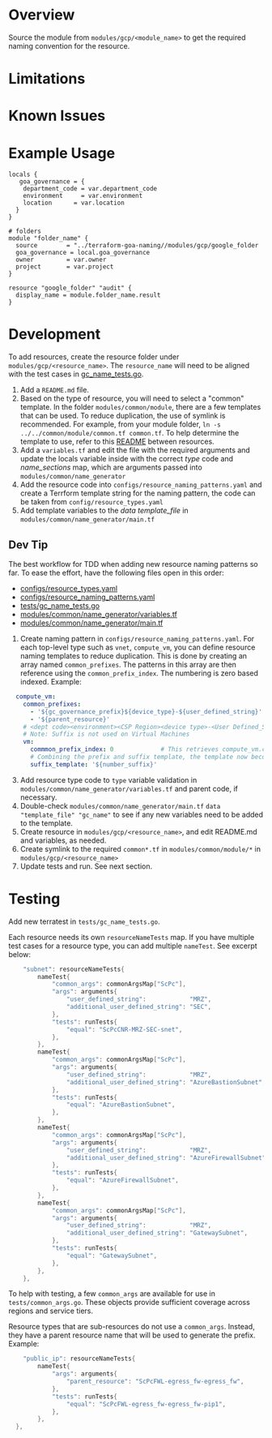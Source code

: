 # Overview

Source the module from `modules/gcp/<module_name>` to get the required naming convention for the resource.

# Limitations

# Known Issues

# Example Usage
```hcl
locals {
   goa_governance = {
    department_code = var.department_code
    environment     = var.environment
    location      = var.location
  }
}

# folders
module "folder_name" {
  source        = "../terraform-goa-naming//modules/gcp/google_folder
  goa_governance = local.goa_governance
  owner         = var.owner
  project       = var.project
}

resource "google_folder" "audit" {
  display_name = module.folder_name.result
}
```

# Development

To add resources, create the resource folder under `modules/gcp/<resource_name>`. The `resource_name`
will need to be aligned with the test cases in [gc_name_tests.go](./tests/gc_name_tests.go).
1. Add a `README.md` file.
1. Based on the type of resource, you will need to select a "common" template. In the folder
   `modules/common/module`, there are a few templates that can be used. To reduce duplication, the
   use of symlink is recommended. For example, from your module folder, `ln -s ../../common/module/common.tf common.tf`. To help determine the template to use, refer to this
   [README](./modules/common/module/README.md) between resources.
1. Add a `variables.tf` and edit the file with the required arguments and update the locals variable
   inside with the correct _type_ code and _name_sections_ map, which are arguments passed into
   `modules/common/name_generator`
1. Add the resource code into `configs/resource_naming_patterns.yaml` and create a Terrform template
   string for the naming pattern, the code can be taken from `config/resource_types.yaml`
1. Add template variables to the _data_ _template_file_ in `modules/common/name_generator/main.tf`

## Dev Tip
The best workflow for TDD when adding new resource naming patterns so far. To ease the effort, have the following files open in this order:
- [configs/resource_types.yaml](./configs/resource_types.yaml)
- [configs/resource_naming_patterns.yaml](./configs/resource_naming_patterns.yaml)
- [tests/gc_name_tests.go](./tests/gc_name_tests.go)
- [modules/common/name_generator/variables.tf](./modules/common/name_generator/variables.tf)
- [modules/common/name_generator/main.tf](./modules/common/name_generator/main.tf)


1. Create naming pattern in `configs/resource_naming_patterns.yaml`. For each top-level type such as `vnet`, `compute_vm`, you can define resource naming templates to reduce duplication. This is done by creating an array named `common_prefixes`. The patterns in this array are then reference using the `common_prefix_index`. The numbering is zero based indexed. Example:
```yaml
  compute_vm:
    common_prefixes:
      - '${gc_governance_prefix}${device_type}-${user_defined_string}'      # Index 0
      - '${parent_resource}'                                                # Index 1
    # <dept code><environment><CSP Region><device type>-<User Defined_String>##
    # Note: Suffix is not used on Virtual Machines
    vm:
      commmon_prefix_index: 0             # This retrieves compute_vm.common_prefixes[0] --> '${gc_governance_prefix}${device_type}-${user_defined_string}'
      # Combining the prefix and suffix template, the template now becomes: ''${gc_governance_prefix}${device_type}-${user_defined_string}'${number_suffix}'
      suffix_template: '${number_suffix}'
```
3. Add resource type code to `type` variable validation in `modules/common/name_generator/variables.tf` and parent code, if necessary.
1. Double-check `modules/common/name_generator/main.tf` `data "template_file" "gc_name"` to see if any new variables need to be added to the template.
1. Create resource in `modules/gcp/<resource_name>`, and edit README.md and variables, as needed.
1. Create symlink to the required `common*.tf` in `modules/common/module/*` in `modules/gcp/<resource_name>`
1. Update tests and run. See next section.

# Testing
Add new terratest in `tests/gc_name_tests.go`.

Each resource needs its own `resourceNameTests` map. If you have multiple test cases for a resource
type, you can add multiple `nameTest`. See excerpt below:
```go
	"subnet": resourceNameTests{
		nameTest{
			"common_args": commonArgsMap["ScPc"],
			"args": arguments{
				"user_defined_string":            "MRZ",
				"additional_user_defined_string": "SEC",
			},
			"tests": runTests{
				"equal": "ScPcCNR-MRZ-SEC-snet",
			},
		},
		nameTest{
			"common_args": commonArgsMap["ScPc"],
			"args": arguments{
				"user_defined_string":            "MRZ",
				"additional_user_defined_string": "AzureBastionSubnet",
			},
			"tests": runTests{
				"equal": "AzureBastionSubnet",
			},
		},
		nameTest{
			"common_args": commonArgsMap["ScPc"],
			"args": arguments{
				"user_defined_string":            "MRZ",
				"additional_user_defined_string": "AzureFirewallSubnet",
			},
			"tests": runTests{
				"equal": "AzureFirewallSubnet",
			},
		},
		nameTest{
			"common_args": commonArgsMap["ScPc"],
			"args": arguments{
				"user_defined_string":            "MRZ",
				"additional_user_defined_string": "GatewaySubnet",
			},
			"tests": runTests{
				"equal": "GatewaySubnet",
			},
		},
	},
```
To help with testing, a few `common_args` are available for use in `tests/common_args.go`. These objects
provide sufficient coverage across regions and service tiers.

Resource types that are sub-resources do not use a `common_args`. Instead, they have a parent
resource name that will be used to generate the prefix. Example:
```go
	"public_ip": resourceNameTests{
		nameTest{
			"args": arguments{
				"parent_resource": "ScPcFWL-egress_fw-egress_fw",
			},
			"tests": runTests{
				"equal": "ScPcFWL-egress_fw-egress_fw-pip1",
			},
		},
  },
```
